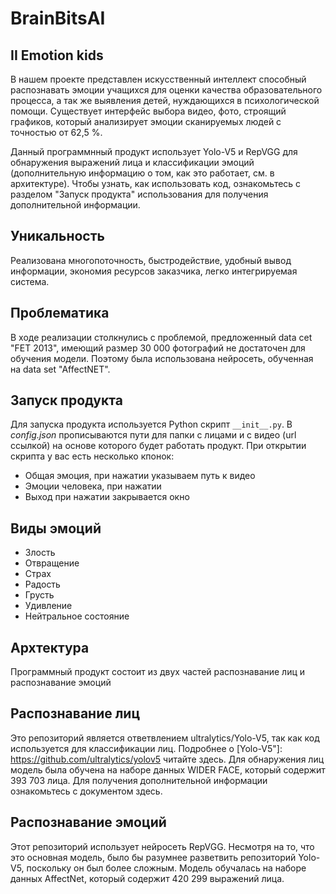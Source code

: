 # BrainBitsAI


## II Emotion kids
 В нашем проекте представлен искусственный интеллект способный распознавать эмоции учащихся для оценки качества образовательного процесса, а так же выявления детей, нуждающихся в психологической помощи.
Существует интерфейс выбора видео, фото, строящий графиков, который анализирует эмоции сканируемых людей с точностью от 62,5 %.

Данный программнный продукт использует Yolo-V5 и RepVGG для обнаружения выражений лица и классификации эмоций (дополнительную информацию о том, как это работает, см. в архитектуре). Чтобы узнать, как использовать код, ознакомьтесь с разделом "Запуск продукта" использования для получения дополнительной информации.



## Уникальность
Реализована многопоточность, быстродействие, удобный вывод информации, экономия ресурсов заказчика, легко интегрируемая система. 



## Проблематика
В ходе реализации столкнулись с проблемой, предложенный data cet "FET 2013", имеющий размер 30 000 фотографий не достаточен для обучения модели. Поэтому была использована нейросеть, обученная на data set "AffectNET".

## Запуск продукта

Для запуска продукта используется Python скрипт  `__init__.py`. В _config.json_ прописываются пути
для папки с лицами и с видео (url ссылкой) на основе которого будет работать продукт. При открытии скрипта у вас есть несколько кпонок:
-   Общая эмоция, при нажатии указываем путь к видео
-   Эмоции человека, при нажатии 
-   Выход при нажатии закрывается окно

## Виды эмоций
-    Злость 
-    Отвращение
-    Страх
-    Радость
-    Грусть
-    Удивление
-    Нейтральное состояние


## Архтектура 
Программный продукт состоит из двух частей распознавание лиц и распознавание эмоций

## Распознавание лиц

Это репозиторий является ответвлением ultralytics/Yolo-V5, так как код используется для классификации лиц. Подробнее о [Yolo-V5"]: https://github.com/ultralytics/yolov5 читайте здесь. Для обнаружения лиц модель была обучена на наборе данных WIDER FACE, который содержит 393 703 лица. Для получения дополнительной информации ознакомьтесь с документом здесь.

## Распознавание эмоций
Этот репозиторий использует нейросеть RepVGG. Несмотря на то, что это основная модель, было бы разумнее разветвить репозиторий Yolo-V5, поскольку он был более сложным. Модель обучалась на наборе данных AffectNet, который содержит 420 299 выражений лица.



